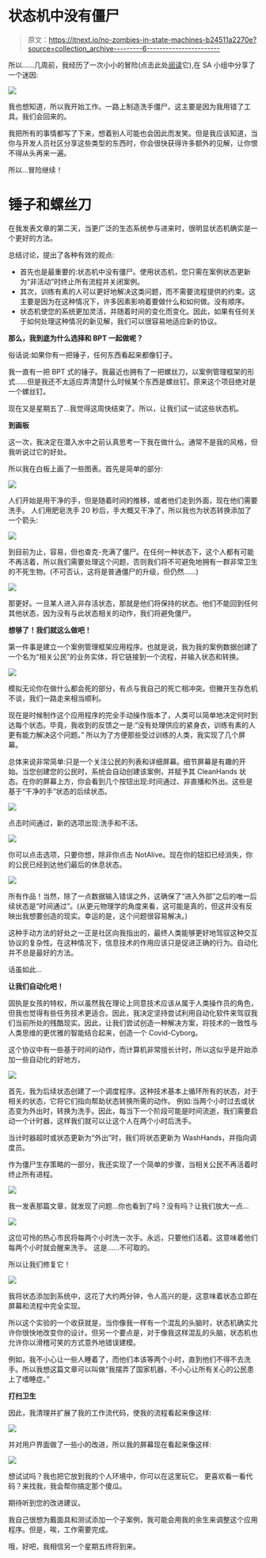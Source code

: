 # 状态机中没有僵尸

> 原文：<https://itnext.io/no-zombies-in-state-machines-b24511a2270e?source=collection_archive---------6----------------------->

所以……几周前，我经历了一次小小的冒险(点击此处[阅读](https://medium.com/@sezen.debruijn/how-i-took-a-meme-way-too-seriously-and-accidentally-created-handwashing-zombies-with-low-code-e3fa6fc818ec)它),在 SA 小组中分享了一个迷因:

![](img/3e3a39a57ca5b359f443a6b55a6ef025.png)

我也想知道，所以我开始工作。一路上制造洗手僵尸。这主要是因为我用错了工具。我们会回来的。

我把所有的事情都写了下来，想着别人可能也会因此而发笑。但是我应该知道，当你与开发人员社区分享这些类型的东西时，你会很快获得许多额外的见解，让你恨不得从头再来一遍。

所以…冒险继续！

# 锤子和螺丝刀

在我发表文章的第二天，当更广泛的生态系统参与进来时，很明显状态机确实是一个更好的方法。

总结讨论，提出了各种有效的观点:

*   首先也是最重要的:状态机中没有僵尸。使用状态机，您只需在案例状态更新为“非活动”时终止所有流程并关闭案例。
*   其次，训练有素的人可以更好地解决这类问题，而不需要流程提供的约束。这主要是因为在这种情况下，许多因素影响着要做什么和如何做。没有顺序。
*   状态机使您的系统更加灵活，并随着时间的变化而变化。因此，如果有任何关于如何处理这种情况的新见解，我们可以很容易地适应新的协议。

**那么，我到底为什么选择和 BPT 一起做呢？**

俗话说:如果你有一把锤子，任何东西看起来都像钉子。

我一直有一把 BPT 式的锤子。我最近也拥有了一把螺丝刀，以案例管理框架的形式……但是我还不太适应弄清楚什么时候某个东西是螺丝钉。原来这个项目绝对是一个螺丝钉。

现在又是星期五了…我觉得这周快结束了。所以，让我们试一试这些状态机。

**到画板**

这一次，我决定在潜入水中之前认真思考一下我在做什么。通常不是我的风格，但我听说过它的好处。

所以我在白板上画了一些图表。首先是简单的部分:

![](img/f651f7d30a0d14141e99a8b834e46c51.png)

人们开始是用干净的手，但是随着时间的推移，或者他们走到外面，现在他们需要洗手。
人们用肥皂洗手 20 秒后，手大概又干净了，所以我也为状态转换添加了一个箭头:

![](img/6c290ad560ac2df544b75f9c22c3ccdf.png)

到目前为止，容易，但也查克-充满了僵尸。在任何一种状态下，这个人都有可能不再活着，所以我们需要处理这个问题，否则我们将不可避免地拥有一群非常卫生的不死生物。(不可否认，这将是普通僵尸的升级，但仍然……)

![](img/9d545c80d42c8a99579e10cbda7745fa.png)

那更好。一旦某人进入非存活状态，那就是他们将保持的状态。他们不能回到任何其他状态，因为没有与此状态相关的动作，我们将避免僵尸。

**想够了！我们就这么做吧！**

第一件事是建立一个案例管理框架应用程序。也就是说，我为我的案例数据创建了一个名为“相关公民”的业务实体，将它链接到一个流程，并输入状态和转换。

![](img/2fa86cd80d7ac99a0046877d224f9be3.png)

模拟无论你在做什么都会死的部分，有点与我自己的死亡相冲突。但撇开生存危机不谈，我们一路走来相当顺利。

现在是时候制作这个应用程序的完全手动操作版本了，人类可以简单地决定何时到达每个状态。毕竟，我收到的反馈之一是:“没有处理供应的紧身衣，训练有素的人更有能力解决这个问题。”
所以为了方便那些受过训练的人类，我实现了几个屏幕。

总体来说非常简单:只是一个关注公民的列表和详细屏幕。细节屏幕是有趣的开始。当您创建您的公民时，系统会自动创建该案例，并赋予其 CleanHands 状态。在你的屏幕上方，你会看到几个按钮出现:时间通过、非直播和外出。这些是基于“干净的手”状态的后续状态。

![](img/0b16ab9bf587f422ba807f453e31a505.png)

点击时间通过，新的选项出现:洗手和不活。

![](img/98e0c66459fe67056c9a9602fd2092a7.png)

你可以点击选项，只要你想，除非你点击 NotAlive。现在你的钮扣已经消失，你的公民已经到达他们最后的休息状态。

![](img/0b5a857211d1575d576bcd19003d9cde.png)

所有作品！当然，除了一点数据输入错误之外，这确保了“进入外部”之后的唯一后续状态是“时间通过”。(从更元物理学的角度来看，这可能是真的，但这并没有反映出我想要创造的现实。幸运的是，这个问题很容易解决。)

这种手动方法的好处之一正是社区向我指出的，最终人类能够更好地驾驭这种交互协议的复杂性。在这种情况下，信息技术的作用应该只是促进正确的行为。自动化并不总是最好的方法。

话虽如此…

**让我们自动化吧！**

固执是女孩的特权，所以虽然我在理论上同意技术应该从属于人类操作员的角色，但我也觉得有些任务技术更适合。因此，我决定坚持尝试利用自动化软件来驾驭我们当前所处的残酷现实。因此，让我们尝试创造一种解决方案，将技术的一致性与人类思维的更优雅的智能结合起来，创造一个 Covid-Cyborg。

这个协议中有一些基于时间的动作，而计算机非常擅长计时，所以这似乎是开始添加一些自动化的好地方。

![](img/2ae31271895ba6c2b65448f75ee35a5b.png)

首先，我为后续状态创建了一个调度程序。这种技术基本上循环所有的状态，对于相关的状态，它将它们指向帮助状态转换所需的动作。
例如:当两个小时过去或状态变为外出时，转换为洗手。因此，每当下一个阶段可能是时间流逝，我们需要启动一个计时器，这样我们就可以让这个人在两个小时后洗手。

当计时器超时或状态更新为“外出”时，我们将状态更新为 WashHands，并指向调度员。

作为僵尸生存策略的一部分，我还实现了一个简单的步骤，当相关公民不再活着时终止所有进程。

![](img/edb8e120f44ef64b9157048da338e119.png)

我一发表那篇文章，就发现了问题…你也看到了吗？没有吗？让我们放大一点…

![](img/28333ead97f004e968f29c2aed2b92bc.png)

这位可怜的热心市民将每两个小时洗一次手。永远，只要他们活着。这意味着他们每两个小时就会醒来洗手。
这是……不可取的。

所以让我们修复它！

![](img/93e58a84ca6815e5e446dd9d08236eaf.png)

我将状态添加到系统中，这花了大约两分钟，令人高兴的是，这意味着状态立即在屏幕和流程中完全实现。

所以这个实验的一个收获就是，当你像我一样有一个混乱的头脑时，状态机确实允许你很快地改变你的设计。但另一个要点是，对于像我这样混乱的头脑，状态机也允许你以滑稽可笑的方式意外地错误建模。

例如，我不小心让一些人睡着了，而他们本该等两个小时，直到他们不得不去洗手。所以我想这篇文章可以叫做“我摆弄了国家机器，不小心让所有关心的公民患上了嗜睡症。”

**打扫卫生**

因此，我清理并扩展了我的工作流代码，使我的流程看起来像这样:

![](img/03e30f6bc0c620c3a85cd27f186a684d.png)

并对用户界面做了一些小的改进，所以我的屏幕现在看起来像这样:

![](img/696391c1531bbb484851d16673da785d.png)

想试试吗？我也把它放到我的个人环境中，你可以在这里玩它。
更喜欢看一看代码？来找我，我会帮你搞定那个傻瓜。

期待听到您的改进建议。

我自己很想为戴面具和测试添加一个子案例，我可能会用我的余生来调整这个应用程序。但是，唉，工作需要完成。

哦，好吧，我相信另一个星期五终将到来。